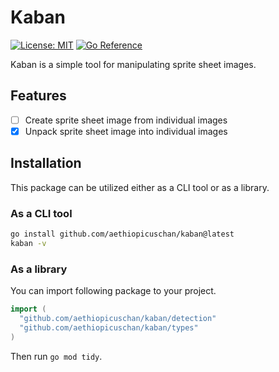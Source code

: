# Kaban

[![License: MIT](https://img.shields.io/badge/License-MIT-brightgreen?style=flat-square)](/LICENSE)
[![Go Reference](https://pkg.go.dev/badge/github.com/aethiopicuschan/kaban.svg)](https://pkg.go.dev/github.com/aethiopicuschan/kaban)

Kaban is a simple tool for manipulating sprite sheet images.

## Features

- [ ] Create sprite sheet image from individual images
- [x] Unpack sprite sheet image into individual images

## Installation

This package can be utilized either as a CLI tool or as a library.

### As a CLI tool

```sh
go install github.com/aethiopicuschan/kaban@latest
kaban -v
```

### As a library

You can import following package to your project.

```go
import (
  "github.com/aethiopicuschan/kaban/detection"
  "github.com/aethiopicuschan/kaban/types"
)
```

Then run `go mod tidy`.
